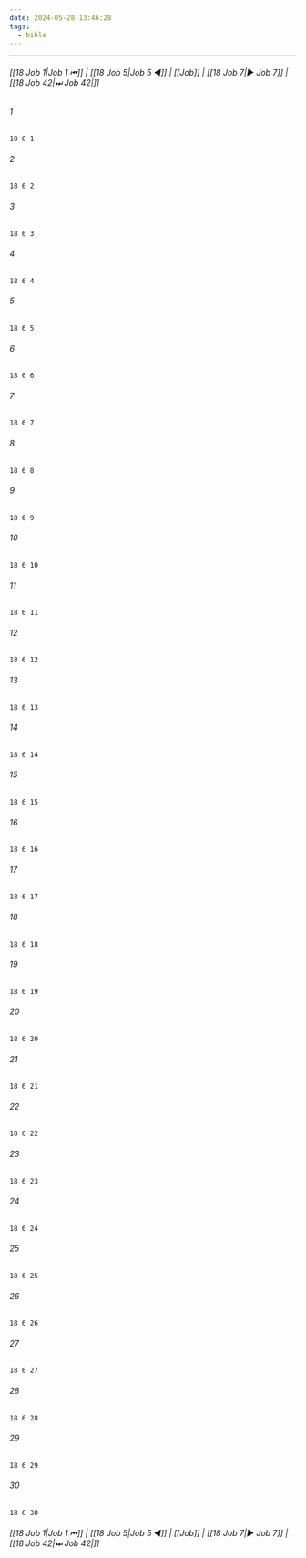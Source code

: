```yaml
---
date: 2024-05-28 13:46:28
tags:
  - bible
---
```

___

###### [[18 Job 1|Job 1 ⏮]] | [[18 Job 5|Job 5 ◀]] | [[Job]] | [[18 Job 7|▶ Job 7]] | [[18 Job 42|⏭ Job 42|]]

###### 1
``` verse
18 6 1 
```
###### 2
``` verse
18 6 2 
```
###### 3
``` verse
18 6 3 
```
###### 4
``` verse
18 6 4 
```
###### 5
``` verse
18 6 5 
```
###### 6
``` verse
18 6 6 
```
###### 7
``` verse
18 6 7 
```
###### 8
``` verse
18 6 8 
```
###### 9
``` verse
18 6 9 
```
###### 10
``` verse
18 6 10 
```
###### 11
``` verse
18 6 11 
```
###### 12
``` verse
18 6 12 
```
###### 13
``` verse
18 6 13 
```
###### 14
``` verse
18 6 14 
```
###### 15
``` verse
18 6 15 
```
###### 16
``` verse
18 6 16 
```
###### 17
``` verse
18 6 17 
```
###### 18
``` verse
18 6 18 
```
###### 19
``` verse
18 6 19 
```
###### 20
``` verse
18 6 20 
```
###### 21
``` verse
18 6 21 
```
###### 22
``` verse
18 6 22 
```
###### 23
``` verse
18 6 23 
```
###### 24
``` verse
18 6 24 
```
###### 25
``` verse
18 6 25 
```
###### 26
``` verse
18 6 26 
```
###### 27
``` verse
18 6 27 
```
###### 28
``` verse
18 6 28 
```
###### 29
``` verse
18 6 29 
```
###### 30
``` verse
18 6 30 
```

###### [[18 Job 1|Job 1 ⏮]] | [[18 Job 5|Job 5 ◀]] | [[Job]] | [[18 Job 7|▶ Job 7]] | [[18 Job 42|⏭ Job 42|]]

